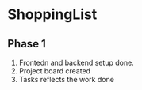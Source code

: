 # ShoppingList

## Phase 1
1. Frontedn and backend setup done. 
2. Project board created
3. Tasks reflects the work done
